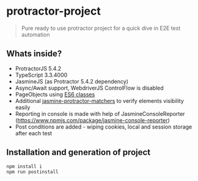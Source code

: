 # protractor-project
> Pure ready to use protractor project for a quick dive in E2E test automation

## Whats inside?
- ProtractorJS 5.4.2
- TypeScript 3.3.4000
- JasmineJS (as Protractor 5.4.2 dependency)
- Async/Await support, WebdriverJS ControlFlow is disabled
- PageObjects using [ES6 classes](http://es6-features.org/#ClassDefinition)
- Additional [jasmine-protractor-matchers](https://github.com/Xotabu4/jasmine-protractor-matchers) to verify elements visibility easily
- Reporting in console is made with help of JasmineConsoleReporter (https://www.npmjs.com/package/jasmine-console-reporter)
- Post conditions are added - wiping cookies, local and session storage after each test

## Installation and generation of project

```bash
npm install i
npm run postinstall
```
